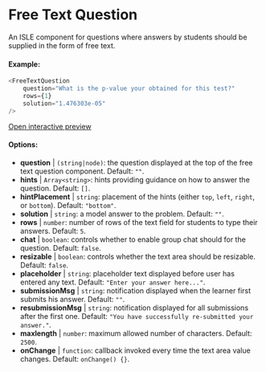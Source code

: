 # Free Text Question

An ISLE component for questions where answers by students should be supplied in the form of free text.

#### Example:

``` js
<FreeTextQuestion 
    question="What is the p-value your obtained for this test?" 
    rows={1} 
    solution="1.476303e-05" 
/>
``` 

[Open interactive preview](https://isle.heinz.cmu.edu/components/free-text-question/)

#### Options:

* __question__ | `(string|node)`: the question displayed at the top of the free text question component. Default: `""`.
* __hints__ | `Array<string>`: hints providing guidance on how to answer the question. Default: `[]`.
* __hintPlacement__ | `string`: placement of the hints (either `top`, `left`, `right`, or `bottom`). Default: `"bottom"`.
* __solution__ | `string`: a model answer to the problem. Default: `""`.
* __rows__ | `number`: number of rows of the text field for students to type their answers. Default: `5`.
* __chat__ | `boolean`: controls whether to enable group chat should for the question. Default: `false`.
* __resizable__ | `boolean`: controls whether the text area should be resizable. Default: `false`.
* __placeholder__ | `string`: placeholder text displayed before user has entered any text. Default: `"Enter your answer here..."`.
* __submissionMsg__ | `string`: notification displayed when the learner first submits his answer. Default: `""`.
* __resubmissionMsg__ | `string`: notification displayed for all submissions after the first one. Default: `"You have successfully re-submitted your answer."`.
* __maxlength__ | `number`: maximum allowed number of characters. Default: `2500`.
* __onChange__ | `function`: callback invoked every time the text area value changes. Default: `onChange() {}`.
